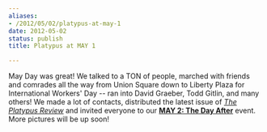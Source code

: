 ```yaml
---
aliases:
- /2012/05/02/platypus-at-may-1
date: 2012-05-02
status: publish
title: Platypus at MAY 1

---
```


May Day was great! We talked to a TON of people, marched with friends and comrades all the way from Union Square down to Liberty Plaza for International Workers' Day -- ran into David Graeber, Todd Gitlin, and many others! We made a lot of contacts, distributed the latest issue of *[The Platypus Review](category/pr/featured/)* and invited everyone to our **[MAY 2: The Day After](https://newyork.platypus1917.org/may-2-the-day-after/ "MAY 2: The Day After")** event. More pictures will be up soon!

 

 
